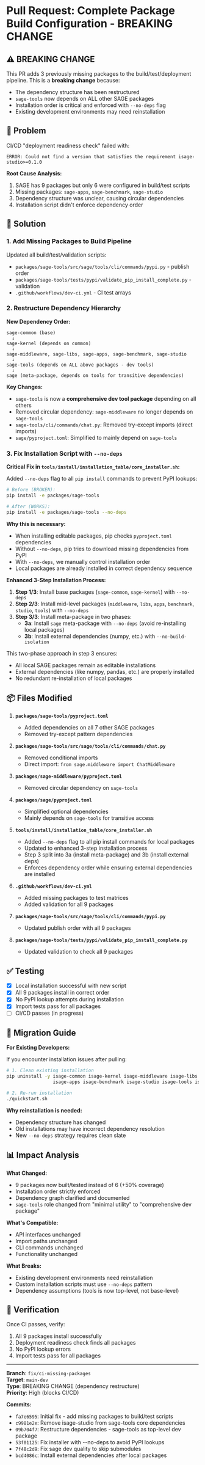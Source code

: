 # Pull Request: Complete Package Build Configuration - BREAKING CHANGE

## ⚠️ BREAKING CHANGE

This PR adds 3 previously missing packages to the build/test/deployment pipeline. This is a **breaking change** because:
- The dependency structure has been restructured 
- `sage-tools` now depends on ALL other SAGE packages
- Installation order is critical and enforced with `--no-deps` flag
- Existing development environments may need reinstallation

## 🐛 Problem

CI/CD "deployment readiness check" failed with:
```
ERROR: Could not find a version that satisfies the requirement isage-studio>=0.1.0
```

**Root Cause Analysis:**
1. SAGE has 9 packages but only 6 were configured in build/test scripts
2. Missing packages: `sage-apps`, `sage-benchmark`, `sage-studio`
3. Dependency structure was unclear, causing circular dependencies
4. Installation script didn't enforce dependency order

## 🔧 Solution

### 1. Add Missing Packages to Build Pipeline

Updated all build/test/validation scripts:
- `packages/sage-tools/src/sage/tools/cli/commands/pypi.py` - publish order
- `packages/sage-tools/tests/pypi/validate_pip_install_complete.py` - validation
- `.github/workflows/dev-ci.yml` - CI test arrays

### 2. Restructure Dependency Hierarchy

**New Dependency Order:**
```
sage-common (base)
  ↓
sage-kernel (depends on common)
  ↓
sage-middleware, sage-libs, sage-apps, sage-benchmark, sage-studio
  ↓
sage-tools (depends on ALL above packages - dev tools)
  ↓
sage (meta-package, depends on tools for transitive dependencies)
```

**Key Changes:**
- `sage-tools` is now a **comprehensive dev tool package** depending on all others
- Removed circular dependency: `sage-middleware` no longer depends on `sage-tools`
- `sage-tools/cli/commands/chat.py`: Removed try-except imports (direct imports)
- `sage/pyproject.toml`: Simplified to mainly depend on `sage-tools`

### 3. Fix Installation Script with `--no-deps` 

**Critical Fix in `tools/install/installation_table/core_installer.sh`:**

Added `--no-deps` flag to all `pip install` commands to prevent PyPI lookups:

```bash
# Before (BROKEN):
pip install -e packages/sage-tools

# After (WORKS):
pip install -e packages/sage-tools --no-deps
```

**Why this is necessary:**
- When installing editable packages, pip checks `pyproject.toml` dependencies
- Without `--no-deps`, pip tries to download missing dependencies from PyPI
- With `--no-deps`, we manually control installation order
- Local packages are already installed in correct dependency sequence

**Enhanced 3-Step Installation Process:**
1. **Step 1/3**: Install base packages (`sage-common`, `sage-kernel`) with `--no-deps`
2. **Step 2/3**: Install mid-level packages (`middleware`, `libs`, `apps`, `benchmark`, `studio`, `tools`) with `--no-deps`
3. **Step 3/3**: Install meta-package in two phases:
   - **3a**: Install `sage` meta-package with `--no-deps` (avoid re-installing local packages)
   - **3b**: Install external dependencies (numpy, etc.) with `--no-build-isolation`

This two-phase approach in step 3 ensures:
- All local SAGE packages remain as editable installations
- External dependencies (like numpy, pandas, etc.) are properly installed
- No redundant re-installation of local packages

## 📦 Files Modified

1. **`packages/sage-tools/pyproject.toml`**
   - Added dependencies on all 7 other SAGE packages
   - Removed try-except pattern dependencies

2. **`packages/sage-tools/src/sage/tools/cli/commands/chat.py`**
   - Removed conditional imports
   - Direct import: `from sage.middleware import ChatMiddleware`

3. **`packages/sage-middleware/pyproject.toml`**
   - Removed circular dependency on `sage-tools`

4. **`packages/sage/pyproject.toml`**
   - Simplified optional dependencies
   - Mainly depends on `sage-tools` for transitive access

5. **`tools/install/installation_table/core_installer.sh`**
   - Added `--no-deps` flag to all pip install commands for local packages
   - Updated to enhanced 3-step installation process
   - Step 3 split into 3a (install meta-package) and 3b (install external deps)
   - Enforces dependency order while ensuring external dependencies are installed

6. **`.github/workflows/dev-ci.yml`**
   - Added missing packages to test matrices
   - Added validation for all 9 packages

7. **`packages/sage-tools/src/sage/tools/cli/commands/pypi.py`**
   - Updated publish order with all 9 packages

8. **`packages/sage-tools/tests/pypi/validate_pip_install_complete.py`**
   - Updated validation to check all 9 packages

## ✅ Testing

- [x] Local installation successful with new script
- [x] All 9 packages install in correct order
- [x] No PyPI lookup attempts during installation
- [x] Import tests pass for all packages
- [ ] CI/CD passes (in progress)

## 🔄 Migration Guide

**For Existing Developers:**

If you encounter installation issues after pulling:

```bash
# 1. Clean existing installation
pip uninstall -y isage-common isage-kernel isage-middleware isage-libs \
                 isage-apps isage-benchmark isage-studio isage-tools isage

# 2. Re-run installation
./quickstart.sh
```

**Why reinstallation is needed:**
- Dependency structure has changed
- Old installations may have incorrect dependency resolution
- New `--no-deps` strategy requires clean slate

## 📊 Impact Analysis

**What Changed:**
- 9 packages now built/tested instead of 6 (+50% coverage)
- Installation order strictly enforced
- Dependency graph clarified and documented
- `sage-tools` role changed from "minimal utility" to "comprehensive dev package"

**What's Compatible:**
- API interfaces unchanged
- Import paths unchanged
- CLI commands unchanged
- Functionality unchanged

**What Breaks:**
- Existing development environments need reinstallation
- Custom installation scripts must use `--no-deps` pattern
- Dependency assumptions (tools is now top-level, not base-level)

## 🎯 Verification

Once CI passes, verify:
1. All 9 packages install successfully
2. Deployment readiness check finds all packages
3. No PyPI lookup errors
4. Import tests pass for all packages

---

**Branch**: `fix/ci-missing-packages`  
**Target**: `main-dev`  
**Type**: BREAKING CHANGE (dependency restructure)  
**Priority**: High (blocks CI/CD)

**Commits:**
- `fa7e6595`: Initial fix - add missing packages to build/test scripts
- `c9981e2e`: Remove isage-studio from sage-tools core dependencies
- `09b704f7`: Restructure dependencies - sage-tools as top-level dev package
- `53f01125`: Fix installer with --no-deps to avoid PyPI lookups
- `7f48c2d9`: Fix sage dev quality to skip submodules
- `bcd4086c`: Install external dependencies after local packages
